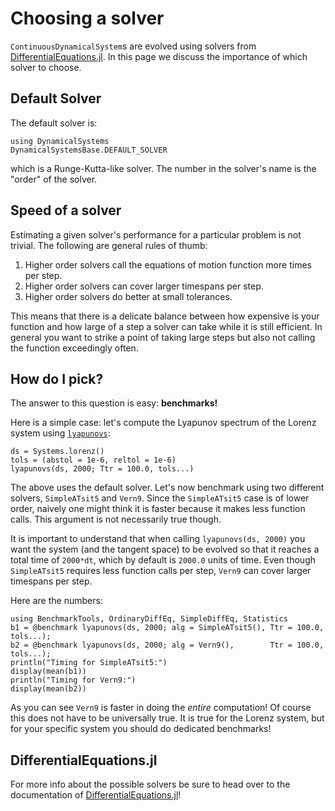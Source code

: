 # Choosing a solver

`ContinuousDynamicalSystem`s are evolved using solvers from [DifferentialEquations.jl](http://docs.juliadiffeq.org/latest/). In this page we discuss the importance of which solver to choose.

## Default Solver
The default solver is:
```@example solver
using DynamicalSystems
DynamicalSystemsBase.DEFAULT_SOLVER
```
which is a Runge-Kutta-like solver. The number in the solver's name is the "order" of the solver.

## Speed of a solver
Estimating a given solver's performance for a particular problem is not trivial. The following are general rules of thumb:

1. Higher order solvers call the equations of motion function more times per step.
2. Higher order solvers can cover larger timespans per step.
3. Higher order solvers do better at small tolerances.

This means that there is a delicate balance between how expensive is your function and how large of a step a solver can take while it is still efficient. In general you want to strike a point of taking large steps but also not calling the function exceedingly often.

## How do I pick?
The answer to this question is easy: **benchmarks!**

Here is a simple case: let's compute the Lyapunov spectrum of the Lorenz system using [`lyapunovs`](@ref):
```@example solver
ds = Systems.lorenz()
tols = (abstol = 1e-6, reltol = 1e-6)
lyapunovs(ds, 2000; Ttr = 100.0, tols...)
```

The above uses the default solver. Let's now benchmark using two different solvers, `SimpleATsit5` and `Vern9`. Since the `SimpleATsit5` case is of lower order, naively one might think it is faster because it makes less function calls. This argument is not necessarily true though.

It is important to understand that when calling `lyapunovs(ds, 2000)` you want the system (and the tangent space) to be evolved so that it reaches a total time of `2000*dt`, which by default is `2000.0` units of time. Even though `SimpleATsit5` requires less function calls per step, `Vern9` can cover larger timespans per step.

Here are the numbers:
```@example solver
using BenchmarkTools, OrdinaryDiffEq, SimpleDiffEq, Statistics
b1 = @benchmark lyapunovs(ds, 2000; alg = SimpleATsit5(), Ttr = 100.0, tols...);
b2 = @benchmark lyapunovs(ds, 2000; alg = Vern9(),        Ttr = 100.0, tols...);
println("Timing for SimpleATsit5:")
display(mean(b1))
println("Timing for Vern9:")
display(mean(b2))
```

As you can see `Vern9` is faster in doing the _entire_ computation! Of course this does not have to be universally true. It is true for the Lorenz system, but for your specific system you should do dedicated benchmarks!

## DifferentialEquations.jl

For more info about the possible solvers be sure to head over to the documentation of [DifferentialEquations.jl](http://docs.juliadiffeq.org/latest/)!
